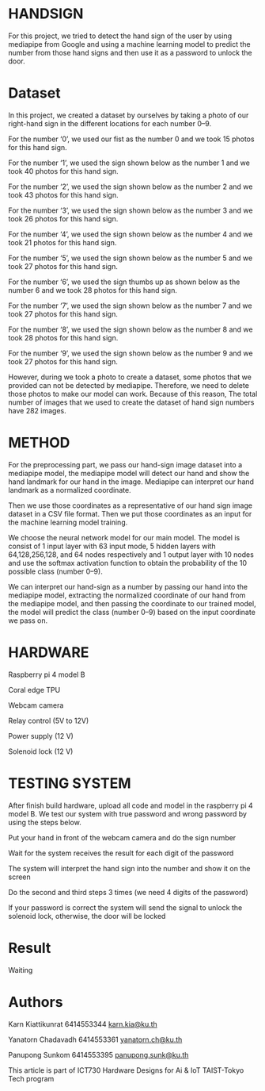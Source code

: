 # HANDSIGN
For this project, we tried to detect the hand sign of the user by using mediapipe from Google and using a machine learning model to predict the number from those hand signs and then use it as a password to unlock the door.
# Dataset
In this project, we created a dataset by ourselves by taking a photo of our right-hand sign in the different locations for each number 0–9.

For the number ‘0’, we used our fist as the number 0 and we took 15 photos for this hand sign.

For the number ‘1’, we used the sign shown below as the number 1 and we took 40 photos for this hand sign.

For the number ‘2’, we used the sign shown below as the number 2 and we took 43 photos for this hand sign.

For the number ‘3’, we used the sign shown below as the number 3 and we took 26 photos for this hand sign.

For the number ‘4’, we used the sign shown below as the number 4 and we took 21 photos for this hand sign.

For the number ‘5’, we used the sign shown below as the number 5 and we took 27 photos for this hand sign.

For the number ‘6’, we used the sign thumbs up as shown below as the number 6 and we took 28 photos for this hand sign.

For the number ‘7’, we used the sign shown below as the number 7 and we took 27 photos for this hand sign.

For the number ‘8’, we used the sign shown below as the number 8 and we took 28 photos for this hand sign.

For the number ‘9’, we used the sign shown below as the number 9 and we took 27 photos for this hand sign.

However, during we took a photo to create a dataset, some photos that we provided can not be detected by mediapipe. Therefore, we need to delete those photos to make our model can work.
Because of this reason, The total number of images that we used to create the dataset of hand sign numbers have 282 images.
# METHOD
For the preprocessing part, we pass our hand-sign image dataset into a mediapipe model, the mediapipe model will detect our hand and show the hand landmark for our hand in the image. Mediapipe can interpret our hand landmark as a normalized coordinate.

Then we use those coordinates as a representative of our hand sign image dataset in a CSV file format. Then we put those coordinates as an input for the machine learning model training.

We choose the neural network model for our main model. The model is consist of 1 input layer with 63 input mode, 5 hidden layers with 64,128,256,128, and 64 nodes respectively and 1 output layer with 10 nodes and use the softmax activation function to obtain the probability of the 10 possible class (number 0–9).

We can interpret our hand-sign as a number by passing our hand into the mediapipe model, extracting the normalized coordinate of our hand from the mediapipe model, and then passing the coordinate to our trained model, the model will predict the class (number 0–9) based on the input coordinate we pass on.
# HARDWARE
Raspberry pi 4 model B

Coral edge TPU

Webcam camera

Relay control (5V to 12V)

Power supply (12 V)

Solenoid lock (12 V)

# TESTING SYSTEM
After finish build hardware, upload all code and model in the raspberry pi 4 model B. We test our system with true password and wrong password by using the steps below.

Put your hand in front of the webcam camera and do the sign number

Wait for the system receives the result for each digit of the password

The system will interpret the hand sign into the number and show it on the screen

Do the second and third steps 3 times (we need 4 digits of the password)

If your password is correct the system will send the signal to unlock the solenoid lock, otherwise, the door will be locked

# Result
Waiting
# Authors
Karn Kiattikunrat 6414553344 karn.kia@ku.th

Yanatorn Chadavadh 6414553361 yanatorn.ch@ku.th

Panupong Sunkom 6414553395 panupong.sunk@ku.th

This article is part of ICT730 Hardware Designs for Ai & IoT TAIST-Tokyo Tech program
